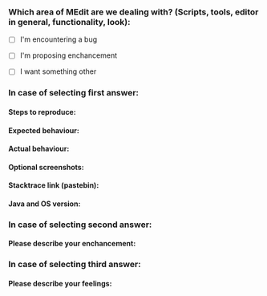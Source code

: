 ### Which area of MEdit are we dealing with? (Scripts, tools, editor in general, functionality, look):

[//]: # (Please mark valid option with X:)

 - [ ] I'm encountering a bug

 - [ ] I'm proposing enchancement

 - [ ] I want something other

[//]: # (Please remove h3, if it doesn't match with your selection. REMOVE THE TITLE, LEAVE ONLY INNER HEADERS.)

### In case of selecting first answer:
#### Steps to reproduce:
#### Expected behaviour:
#### Actual behaviour:
#### Optional screenshots:
#### Stacktrace link (pastebin):
#### Java and OS version:

### In case of selecting second answer:
#### Please describe your enchancement:

### In case of selecting third answer:
#### Please describe your feelings:
